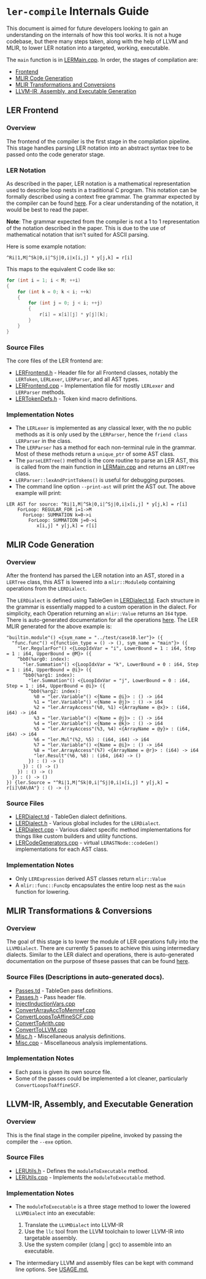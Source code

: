 # `ler-compile` Internals Guide

This document is aimed for future developers looking to gain an understanding on the internals
of how this tool works. It is not a huge codebase, but there many steps taken, along with the 
help of LLVM and MLIR, to lower LER notation into a targeted, working, executable.

The `main` function is in [LERMain.cpp](../src/LERMain.cpp). In order, the stages of compilation are:
- [Frontend](#ler-frontend)
- [MLIR Code Generation](#mlir-code-generation)
- [MLIR Transformations and Conversions](#mlir-transformations-%26-conversions)
- [LLVM-IR, Assembly, and Executable Generation](#llvm-ir%2C-assembly%2C-and-executable-generation)

## LER Frontend
### Overview
The frontend of the compiler is the first stage in the compilation pipeline. This stage handles parsing
LER notation into an abstract syntax tree to be passed onto the code generator stage.

### LER Notation
As described in the paper, LER notation is a mathematical representation used to describe loop nests
in a traditional C program. This notation can be formally described using a context free grammar. The
grammar expected by the compiler can be found [here](../grammar). For a clear understanding of the 
notation, it would be best to read the paper.

**Note**: The grammar expected from the compiler is not a 1 to 1 representation of the notation described
in the paper. This is due to the use of mathematical notation that isn't suited for ASCII parsing.

Here is some example notation:

    ^Ri|1,M|^Sk|0,i|^Sj|0,i|x[i,j] * y[j,k] = r[i]

This maps to the equivalent C code like so:

```c
for (int i = 1; i < M; ++i)
{
    for (int k = 0; k < i; ++k)
    {
        for (int j = 0; j < i; ++j)
        {
            r[i] = x[i][j] * y[j][k];
        }
    }
}
```

### Source Files
The core files of the LER frontend are:
- [LERFrontend.h](../include/ler-ir/LERFrontend.h) - Header file for all Frontend classes, notably the `LERToken`, `LERLexer`, `LERParser`, and all AST types.
- [LERFrontend.cpp](../src/LERFrontend.cpp) - Implementation file for mostly `LERLexer` and `LERParser` methods.
- [LERTokenDefs.h](../include/ler-ir/LERTokenDefs.h) - Token kind macro definitions.

### Implementation Notes
- The `LERLexer` is implemented as any classical lexer, with the no public methods as it is only used by the
`LERParser`, hence the `friend class LERParser` in the class.
-  The `LERParser` has a method for each non-terminal rule in the grammar. Most of these methods return
a `unique_ptr` of some AST class.
- The `parseLERTree()` method is the core routine to parse an LER AST, this is called from the main function in [LERMain.cpp](../src/LERMain.cpp) and returns an `LERTree` class.
- `LERParser::lexAndPrintTokens()` is useful for debugging purposes.
- The command line option `--print-ast` will print the AST out. The above example will print:
```
LER AST for source: ^Ri|1,M|^Sk|0,i|^Sj|0,i|x[i,j] * y[j,k] = r[i]
    ForLoop: REGULAR_FOR i=1->M
      ForLoop: SUMMATION k=0->i
        ForLoop: SUMMATION j=0->i
           x[i,j] * y[j,k] = r[i]
```

## MLIR Code Generation
### Overview
After the frontend has parsed the LER notation into an AST, stored in a `LERTree` class, this AST is lowered into a
`mlir::ModuleOp` containing operations from the `LERDialect`.

The `LERDialect` is defined using TableGen in [LERDialect.td](../include/ler-ir/IR/LERDialect.td). Each structure in 
the grammar is essentially mapped to a custom operation in the dialect. For simplicity, each Operation returning an
`mlir::Value` returns an `I64` type. There is auto-generated documentation for all the operations [here](./LERDialect.md). The LER MLIR generated for the above example is:
```mlir
"builtin.module"() <{sym_name = "../test/case10.ler"}> ({
  "func.func"() <{function_type = () -> (), sym_name = "main"}> ({
    "ler.RegularFor"() <{LoopIdxVar = "i", LowerBound = 1 : i64, Step = 1 : i64, UpperBound = @M}> ({
    ^bb0(%arg0: index):
      "ler.Summation"() <{LoopIdxVar = "k", LowerBound = 0 : i64, Step = 1 : i64, UpperBound = @i}> ({
      ^bb0(%arg1: index):
        "ler.Summation"() <{LoopIdxVar = "j", LowerBound = 0 : i64, Step = 1 : i64, UpperBound = @i}> ({
        ^bb0(%arg2: index):
          %0 = "ler.Variable"() <{Name = @i}> : () -> i64
          %1 = "ler.Variable"() <{Name = @j}> : () -> i64
          %2 = "ler.ArrayAccess"(%0, %1) <{ArrayName = @x}> : (i64, i64) -> i64
          %3 = "ler.Variable"() <{Name = @j}> : () -> i64
          %4 = "ler.Variable"() <{Name = @k}> : () -> i64
          %5 = "ler.ArrayAccess"(%3, %4) <{ArrayName = @y}> : (i64, i64) -> i64
          %6 = "ler.Mul"(%2, %5) : (i64, i64) -> i64
          %7 = "ler.Variable"() <{Name = @i}> : () -> i64
          %8 = "ler.ArrayAccess"(%7) <{ArrayName = @r}> : (i64) -> i64
          "ler.Result"(%6, %8) : (i64, i64) -> ()
        }) : () -> ()
      }) : () -> ()
    }) : () -> ()
  }) : () -> ()
}) {ler.Source = "^Ri|1,M|^Sk|0,i|^Sj|0,i|x[i,j] * y[j,k] = r[i]\0A\0A"} : () -> ()
```


### Source Files
- [LERDialect.td](../include/ler-ir/IR/LERDialect.td) - TableGen dialect definitions.
- [LERDialect.h](../include/ler-ir/IR/LERDialect.h) - Various global includes for the `LERDialect`.
- [LERDialect.cpp](../src/IR/LERDialect.cpp) - Various dialect specific method implementations for things llike custom builders and utility functions.
- [LERCodeGenerators.cpp](../src/LERCodeGenerators.cpp) - virtual `LERASTNode::codeGen()` implementations for each AST class.

### Implementation Notes
- Only `LERExpression` derived AST classes return `mlir::Value`
- A `mlir::func::FuncOp` encapsulates the entire loop nest as the `main` function for lowering.

## MLIR Transformations & Conversions
### Overview
The goal of this stage is to lower the module of LER operations fully into the `LLVMDialect`. There are 
currently 5 passes to achieve this using intermediary dialects.
Similar to the LER dialect and operations, there is auto-generated documentation
on the purpose of thsese passes that can be found [here](./LERPasses.md).
### Source Files (Descriptions in auto-generated docs).
- [Passes.td](../include/ler-ir/Passes.td) - TableGen pass definitions.
- [Passes.h](../include/ler-ir/Passes.h) - Pass header file.
- [InjectInductionVars.cpp](../src/Transformations/InjectInductionVars.cpp)
- [ConvertArrayAccToMemref.cpp](../src/Conversion/ConvertArrayAccToMemref.cpp)
- [ConvertLoopsToAffineSCF.cpp](../src/Conversion/ConvertLoopsToAffineSCF.cpp)
- [ConvertToArith.cpp](../src/Conversion/ConvertToArith.cpp)
- [ConvertToLLVM.cpp](../src/Conversion/ConvertToLLVM.cpp)
- [Misc.h](../include/ler-ir/Analysis/Misc.h) - Miscellaneous analysis definitions.
- [Misc.cpp](../src/Analysis/Misc.cpp) - Miscellaneous analysis implementations.

### Implementation Notes
- Each pass is given its own source file.
- Some of the passes could be implemented a lot cleaner, particularly `ConvertLoopsToAffineSCF`.

## LLVM-IR, Assembly, and Executable Generation
### Overview
This is the final stage in the compiler pipeline, invoked by passing the compiler the `--exe` option.
### Source Files
- [LERUtils.h](../include/ler-ir/LERUtils.h) - Defines the `moduleToExecutable` method.
- [LERUtils.cpp](../src/LERUtils.cpp) - Implements the `moduleToExecutable` method.
### Implementation Notes
- The `moduleToExecutable` is a three stage method to lower the lowered `LLVMDialect` into an executable:

    1. Translate the `LLVMDialect` into LLVM-IR
    2. Use the `llc` tool from the LLVM toolchain to lower LLVM-IR into targetable assembly.
    3. Use the system compiler (clang | gcc) to assemble into an executable.

- The intermediary LLVM and assembly files can be kept with command line options. See [USAGE.md.](./USAGE.md)
